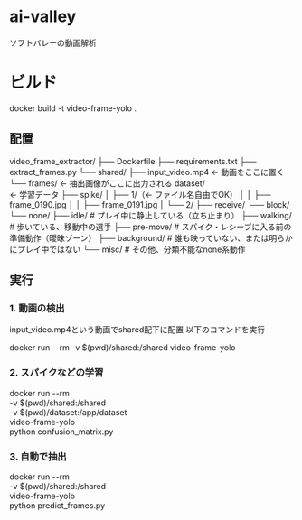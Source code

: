 # ai-valley
ソフトバレーの動画解析

# ビルド
docker build -t video-frame-yolo .

## 配置
video_frame_extractor/
├── Dockerfile
├── requirements.txt
├── extract_frames.py
└── shared/
    ├── input_video.mp4      ← 動画をここに置く
    └── frames/              ← 抽出画像がここに出力される
 dataset/　　　　　　　　　　　　← 学習データ
 ├── spike/
 │   ├── 1/（← ファイル名自由でOK）
 │   │   ├── frame_0190.jpg
 │   │   ├── frame_0191.jpg
 │   └── 2/
 ├── receive/
 └── block/
└── none/
    ├── idle/          # プレイ中に静止している（立ち止まり）
    ├── walking/       # 歩いている、移動中の選手
    ├── pre-move/      # スパイク・レシーブに入る前の準備動作（曖昧ゾーン）
    ├── background/    # 誰も映っていない、または明らかにプレイ中ではない
    └── misc/          # その他、分類不能なnone系動作

## 実行
### 1. 動画の検出
input_video.mp4という動画でshared配下に配置
以下のコマンドを実行

docker run --rm -v $(pwd)/shared:/shared video-frame-yolo


### 2. スパイクなどの学習
docker run --rm \
  -v $(pwd)/shared:/shared \
  -v $(pwd)/dataset:/app/dataset \
  video-frame-yolo \
  python confusion_matrix.py

### 3. 自動で抽出
docker run --rm \
  -v $(pwd)/shared:/shared \
  video-frame-yolo \
  python predict_frames.py